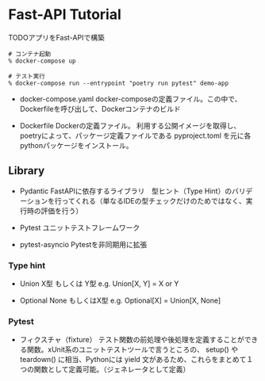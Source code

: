 # Fast-API Tutorial
TODOアプリをFast-APIで構築


```
# コンテナ起動
% docker-compose up

# テスト実行
% docker-compose run --entrypoint "poetry run pytest" demo-app
```
- docker-compose.yaml
	docker-composeの定義ファイル。この中で、Dockerfileを呼び出して、Dockerコンテナのビルド

- Dockerfile
  Dockerの定義ファイル。
  利用する公開イメージを取得し、 poetryによって、パッケージ定義ファイルである pyproject.toml を元に各pythonパッケージをインストール。


## Library
- Pydantic
  FastAPIに依存するライブラリ　型ヒント（Type Hint）のバリデーションを行ってくれる（単なるIDEの型チェックだけのためではなく、実行時の評価を行う）

- Pytest
  ユニットテストフレームワーク

- pytest-asyncio
  Pytestを非同期用に拡張

### Type hint
- Union
  X型 もしくは Y型  e.g. Union[X, Y] = X or Y

- Optional
  None もしくはX型  e.g. Optional[X] = Union[X, None]

### Pytest
- フィクスチャ（fixture）
    テスト関数の前処理や後処理を定義することができる関数。xUnit系のユニットテストツールで言うところの、 setup() や teardown() に相当、Pythonには yield 文があるため、これらをまとめて１つの関数として定義可能。（ジェネレータとして定義）

